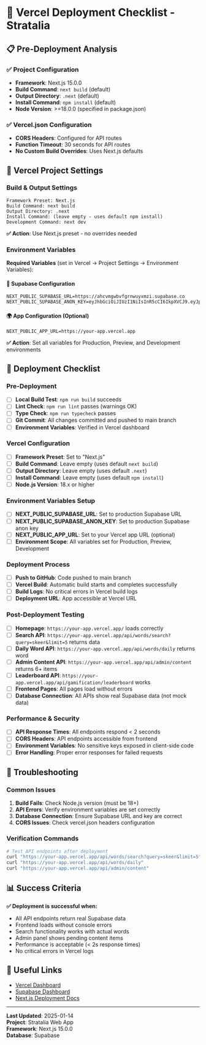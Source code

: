# 🚀 Vercel Deployment Checklist - Stratalia

## 📋 Pre-Deployment Analysis

### ✅ Project Configuration
- **Framework**: Next.js 15.0.0
- **Build Command**: `next build` (default)
- **Output Directory**: `.next` (default)
- **Install Command**: `npm install` (default)
- **Node Version**: >=18.0.0 (specified in package.json)

### ✅ Vercel.json Configuration
- **CORS Headers**: Configured for API routes
- **Function Timeout**: 30 seconds for API routes
- **No Custom Build Overrides**: Uses Next.js defaults

## 🔧 Vercel Project Settings

### Build & Output Settings
```
Framework Preset: Next.js
Build Command: next build
Output Directory: .next
Install Command: (leave empty - uses default npm install)
Development Command: next dev
```

**✅ Action**: Use Next.js preset - no overrides needed

### Environment Variables
**Required Variables** (set in Vercel → Project Settings → Environment Variables):

#### 🔑 Supabase Configuration
```
NEXT_PUBLIC_SUPABASE_URL=https://ahcvmgwbvfgrnwuyxmzi.supabase.co
NEXT_PUBLIC_SUPABASE_ANON_KEY=eyJhbGciOiJIUzI1NiIsInR5cCI6IkpXVCJ9.eyJpc3MiOiJzdXBhYmFzZSIsInJlZiI6InRycnNndnhveWxoY3VkdGlpbXZiIiwicm9sZSI6ImFub24iLCJpYXQiOjE3NTYxOTQ3OTIsImV4cCI6MjA3MTc3MDc5Mn0.PG4cDu5UVUwE4Kp7NejdTcxdJDypkpdpQSO97Ipl8kQ
```

#### 🌍 App Configuration (Optional)
```
NEXT_PUBLIC_APP_URL=https://your-app.vercel.app
```

**✅ Action**: Set all variables for Production, Preview, and Development environments

## 📝 Deployment Checklist

### Pre-Deployment
- [ ] **Local Build Test**: `npm run build` succeeds
- [ ] **Lint Check**: `npm run lint` passes (warnings OK)
- [ ] **Type Check**: `npm run typecheck` passes
- [ ] **Git Commit**: All changes committed and pushed to main branch
- [ ] **Environment Variables**: Verified in Vercel dashboard

### Vercel Configuration
- [ ] **Framework Preset**: Set to "Next.js"
- [ ] **Build Command**: Leave empty (uses default `next build`)
- [ ] **Output Directory**: Leave empty (uses default `.next`)
- [ ] **Install Command**: Leave empty (uses default `npm install`)
- [ ] **Node.js Version**: 18.x or higher

### Environment Variables Setup
- [ ] **NEXT_PUBLIC_SUPABASE_URL**: Set to production Supabase URL
- [ ] **NEXT_PUBLIC_SUPABASE_ANON_KEY**: Set to production Supabase anon key
- [ ] **NEXT_PUBLIC_APP_URL**: Set to your Vercel app URL (optional)
- [ ] **Environment Scope**: All variables set for Production, Preview, Development

### Deployment Process
- [ ] **Push to GitHub**: Code pushed to main branch
- [ ] **Vercel Build**: Automatic build starts and completes successfully
- [ ] **Build Logs**: No critical errors in Vercel build logs
- [ ] **Deployment URL**: App accessible at Vercel URL

### Post-Deployment Testing
- [ ] **Homepage**: `https://your-app.vercel.app/` loads correctly
- [ ] **Search API**: `https://your-app.vercel.app/api/words/search?query=skeer&limit=5` returns data
- [ ] **Daily Word API**: `https://your-app.vercel.app/api/words/daily` returns word
- [ ] **Admin Content API**: `https://your-app.vercel.app/api/admin/content` returns 6+ items
- [ ] **Leaderboard API**: `https://your-app.vercel.app/api/gamification/leaderboard` works
- [ ] **Frontend Pages**: All pages load without errors
- [ ] **Database Connection**: All APIs show real Supabase data (not mock data)

### Performance & Security
- [ ] **API Response Times**: All endpoints respond < 2 seconds
- [ ] **CORS Headers**: API endpoints accessible from frontend
- [ ] **Environment Variables**: No sensitive keys exposed in client-side code
- [ ] **Error Handling**: Proper error responses for failed requests

## 🚨 Troubleshooting

### Common Issues
1. **Build Fails**: Check Node.js version (must be 18+)
2. **API Errors**: Verify environment variables are set correctly
3. **Database Connection**: Ensure Supabase URL and key are correct
4. **CORS Issues**: Check vercel.json headers configuration

### Verification Commands
```bash
# Test API endpoints after deployment
curl "https://your-app.vercel.app/api/words/search?query=skeer&limit=5"
curl "https://your-app.vercel.app/api/words/daily"
curl "https://your-app.vercel.app/api/admin/content"
```

## 📊 Success Criteria

**✅ Deployment is successful when:**
- All API endpoints return real Supabase data
- Frontend loads without console errors
- Search functionality works with actual words
- Admin panel shows pending content items
- Performance is acceptable (< 2s response times)
- No critical errors in Vercel logs

## 🔗 Useful Links
- [Vercel Dashboard](https://vercel.com/dashboard)
- [Supabase Dashboard](https://supabase.com/dashboard)
- [Next.js Deployment Docs](https://nextjs.org/docs/deployment)

---

**Last Updated**: 2025-01-14  
**Project**: Stratalia Web App  
**Framework**: Next.js 15.0.0  
**Database**: Supabase
